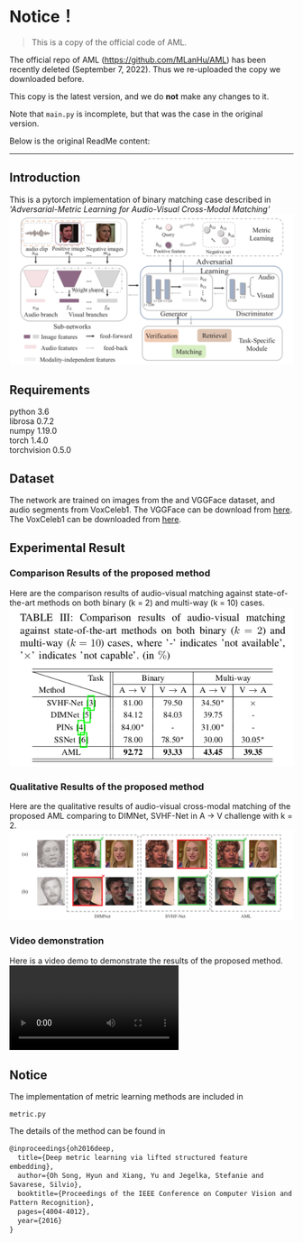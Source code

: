 # Notice！

>This is a copy of the official code of AML.

The official repo of AML (https://github.com/MLanHu/AML) has been recently deleted (September 7, 2022). Thus we re-uploaded the copy we downloaded before.

This copy is the latest version, and we do **not** make any changes to it.

Note that `main.py` is incomplete, but that was the case in the original version.

Below is the original ReadMe content:

---


## Introduction
This is a pytorch implementation of binary matching case described in *'Adversarial-Metric Learning for Audio-Visual Cross-Modal Matching'*  
![network](Experimental%20Result/network.png)

## Requirements
python 3.6  
librosa 0.7.2  
numpy 1.19.0  
torch 1.4.0  
torchvision 0.5.0  

## Dataset
The network are trained on images from the and VGGFace dataset, and audio segments from VoxCeleb1. The VGGFace can be download from [here](http://www.robots.ox.ac.uk/~vgg/research/CMBiometrics/data/zippedFaces.tar.gz). The VoxCeleb1 can be downloaded from [here](http://www.robots.ox.ac.uk/~vgg/data/voxceleb/).

## Experimental Result
### Comparison Results of the proposed method
Here are the comparison results of audio-visual matching against state-of-the-art methods on both binary (k = 2) and multi-way (k = 10) cases.
![Comparison Results](Experimental%20Result/comparison_result.png)
### Qualitative Results of the proposed method
Here are the qualitative results of audio-visual cross-modal matching of the proposed AML comparing to DIMNet, SVHF-Net in A → V challenge with k = 2.
![Qualitative Results](Experimental%20Result/qualitative_result.png)
### Video demonstration
Here is a video demo to demonstrate the results of the proposed method.
![video demonstration](Experimental%20Result/Demo.mp4)
## Notice
The implementation of metric learning methods are included in
```
metric.py
```
The details of the  method can be found in 
```
@inproceedings{oh2016deep,
  title={Deep metric learning via lifted structured feature embedding},
  author={Oh Song, Hyun and Xiang, Yu and Jegelka, Stefanie and Savarese, Silvio},
  booktitle={Proceedings of the IEEE Conference on Computer Vision and Pattern Recognition},
  pages={4004-4012},
  year={2016}
}
```

